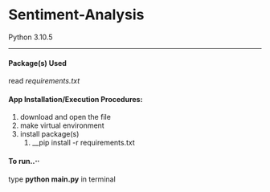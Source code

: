 # Sentiment-Analysis
Python 3.10.5
- - - - 

#### Package(s) Used

read _requirements.txt_
    
#### App Installation/Execution Procedures:
1. download and open the file
2. make virtual environment
3. install package(s)
    1. __pip install -r requirements.txt
   
   
#### To run..⋅⋅
 type __python main.py__ in terminal

